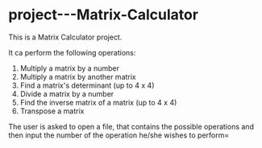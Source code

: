# project---Matrix-Calculator

This is a Matrix Calculator project.

It ca perform the following operations:

1. Multiply a matrix by a number
2. Multiply a matrix by another matrix
3. Find a matrix's determinant (up to 4 x 4)
4. Divide a matrix by a number
5. Find the inverse matrix of a matrix (up to 4 x 4)
6. Transpose a matrix

The user is asked to open a file, that contains the possible operations
and then input the number of the operation he/she wishes to perform=
